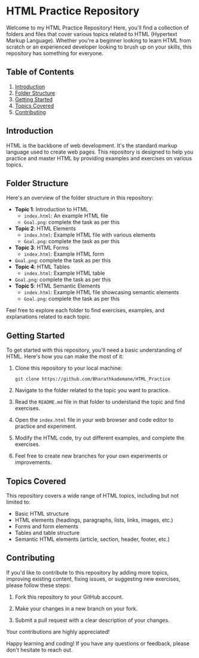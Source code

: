 # HTML Practice Repository

Welcome to my HTML Practice Repository! Here, you'll find a collection of folders and files that cover various topics related to HTML (Hypertext Markup Language). Whether you're a beginner looking to learn HTML from scratch or an experienced developer looking to brush up on your skills, this repository has something for everyone.

## Table of Contents

1. [Introduction](#introduction)
2. [Folder Structure](#folder-structure)
3. [Getting Started](#getting-started)
4. [Topics Covered](#topics-covered)
5. [Contributing](#contributing)


## Introduction

HTML is the backbone of web development. It's the standard markup language used to create web pages. This repository is designed to help you practice and master HTML by providing examples and exercises on various topics.

## Folder Structure

Here's an overview of the folder structure in this repository:

- **Topic 1**: Introduction to HTML
  - `index.html`: An example HTML file
  - `Goal.png`: complete the task as per this
- **Topic 2**: HTML Elements
  - `index.html`: Example HTML file with various elements
  - `Goal.png`: complete the task as per this
- **Topic 3**: HTML Forms
  - `index.html`: Example HTML form
 - `Goal.png`: complete the task as per this
- **Topic 4**: HTML Tables
  - `index.html`: Example HTML table
 - `Goal.png`: complete the task as per this
- **Topic 5**: HTML Semantic Elements
  - `index.html`: Example HTML file showcasing semantic elements
  - `Goal.png`: complete the task as per this


Feel free to explore each folder to find exercises, examples, and explanations related to each topic.

## Getting Started

To get started with this repository, you'll need a basic understanding of HTML. Here's how you can make the most of it:

1. Clone this repository to your local machine:

   ```shell
   git clone https://github.com/Bharathkademane/HTML_Practice
   ```

2. Navigate to the folder related to the topic you want to practice.

3. Read the `README.md` file in that folder to understand the topic and find exercises.

4. Open the `index.html` file in your web browser and code editor to practice and experiment.

5. Modify the HTML code, try out different examples, and complete the exercises.

6. Feel free to create new branches for your own experiments or improvements.

## Topics Covered

This repository covers a wide range of HTML topics, including but not limited to:

- Basic HTML structure
- HTML elements (headings, paragraphs, lists, links, images, etc.)
- Forms and form elements
- Tables and table structure
- Semantic HTML elements (article, section, header, footer, etc.)

## Contributing

If you'd like to contribute to this repository by adding more topics, improving existing content, fixing issues, or suggesting new exercises, please follow these steps:

1. Fork this repository to your GitHub account.

2. Make your changes in a new branch on your fork.

3. Submit a pull request with a clear description of your changes.

Your contributions are highly appreciated!


Happy learning and coding! If you have any questions or feedback, please don't hesitate to reach out.
